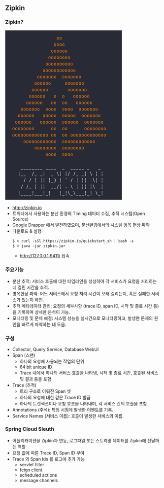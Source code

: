## Zipkin

### Zipkin?
![img_12.png](img_12.png)
- http://zipkin.io
- 트위터에서 사용하는 분산 환경의 Timing 데이터 수집, 추적 시스템(Open Source)
- Google Drapper 에서 발전하였으며, 분산환경에서의 시스템 병목 현상 파악
- 다운로드 & 실행
    ```shell
    $ > curl -sSl https://zipkin.io/quickstart.sh | bash -s
    $ > java -jar zipkin.jar
    ```
  -  http://127.0.0.1:9411/ 접속 

### 주요기능 

- 분산 추적: 서비스 호출에 대한 타임라인을 생성하여 각 서비스가 요청을 처리하는데 걸린 시간을 추적.
- 병목현상 파악: 어느 서비스에서 요청 처리 시간이 오래 걸리는지, 혹은 실패한 서비스가 있는지 확인.
- 추적 메타데이터 관리: 요청의 세부사항 (trace ID, span ID, 시작 및 종료 시간 등)을 기록하여 상세한 분석이 가능.
- 모니터링 및 문제 해결: 시스템 성능을 실시간으로 모니터링하고, 발생한 문제의 원인을 빠르게 파악하는 데 도움.

### 구성

- Collector, Query Service, Database WebUI
- Span (스팬)
    - 하나의 요청에 사용되는 작업의 단위
    - 64 bit unique ID
    - Trace 내에서 하나의 서비스 호출을 나타냄, 시작 및 종료 시간, 호출된 서비스 및 결과 등을 포함
- Trace (추적)
  - 트리 구조로 이뤄진 Span 셋
  - 하나의 요청에 대한 같은 Trace ID 발급
  - 하나의 트랜잭션이나 요청 흐름을 나타내며, 각 서비스 간의 호출을 포함
- Annotations (주석): 특정 시점에 발생한 이벤트를 기록.
- Service Names (서비스 이름): 호출이 발생한 서비스의 이름.

### Spring Cloud Sleuth

- 어플리캐이션을 Zipkin과 연동, 로그파일 또는 스트리밍 데이터를 Zipkin에 전달하는 역할
- 요청 값에 따른 Trace ID, Span ID 부여
- Trace 와 Span Ids 를 로그에 추가 가능
  - servlet filter
  - feign client
  - scheduled actions
  - message channels